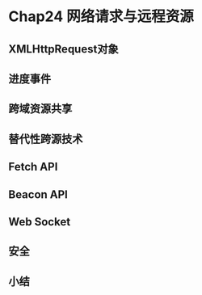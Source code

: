 # Chap24 网络请求与远程资源

## XMLHttpRequest对象



## 进度事件



## 跨域资源共享



## 替代性跨源技术



## Fetch API



## Beacon API



## Web Socket



## 安全



## 小结





